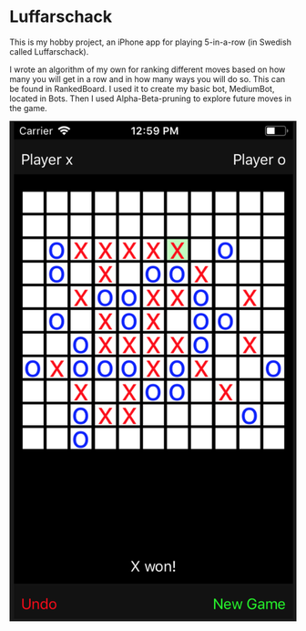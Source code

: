 # Luffarschack

This is my hobby project, an iPhone app for playing 5-in-a-row (in Swedish called Luffarschack).  

I wrote an algorithm of my own for ranking different moves based on how many you will get in a row and in how many ways you will do so. This can be found in RankedBoard.
I used it to create my basic bot, MediumBot, located in Bots.
Then I used Alpha-Beta-pruning to explore future moves in the game. 

![alt text](Luffarschack_Screen_Shot.png "A screenshot of the bots Alpha and Beta playing against eachother. Both think 11 moves ahead.")

